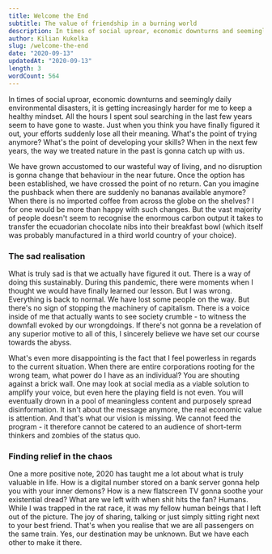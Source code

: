```yaml
---
title: Welcome the End
subtitle: The value of friendship in a burning world
description: In times of social uproar, economic downturns and seemingly daily environmental disasters, it is getting increasingly harder for me to keep a healthy mindset.
author: Kilian Kukelka
slug: /welcome-the-end
date: "2020-09-13"
updatedAt: "2020-09-13"
length: 3
wordCount: 564
---
```


In times of social uproar, economic downturns and seemingly daily environmental disasters, it is getting increasingly harder for me to keep a healthy mindset. All the hours I spent soul searching in the last few years seem to have gone to waste. Just when you think you have finally figured it out, your efforts suddenly lose all their meaning. What's the point of trying anymore? What's the point of developing your skills? When in the next few years, the way we treated nature in the past is gonna catch up with us.

We have grown accustomed to our wasteful way of living, and no disruption is gonna change that behaviour in the near future. Once the option has been established, we have crossed the point of no return. Can you imagine the pushback when there are suddenly no bananas available anymore? When there is no imported coffee from across the globe on the shelves? I for one would be more than happy with such changes. But the vast majority of people doesn't seem to recognise the enormous carbon output it takes to transfer the ecuadorian chocolate nibs into their breakfast bowl (which itself was probably manufactured in a third world country of your choice).

### The sad realisation

What is truly sad is that we actually have figured it out. There is a way of doing this sustainably. During this pandemic, there were moments when I thought we would have finally learned our lesson. But I was wrong. Everything is back to normal. We have lost some people on the way. But there's no sign of stopping the machinery of capitalism. There is a voice inside of me that actually wants to see society crumble - to witness the downfall evoked by our wrongdoings. If there's not gonna be a revelation of any superior motive to all of this, I sincerely believe we have set our course towards the abyss.

What's even more disappointing is the fact that I feel powerless in regards to the current situation. When there are entire corporations rooting for the wrong team, what power do I have as an individual? You are shouting against a brick wall. One may look at social media as a viable solution to amplify your voice, but even here the playing field is not even. You will eventually drown in a pool of meaningless content and purposely spread disinformation. It isn't about the message anymore, the real economic value is attention. And that's what our vision is missing. We cannot feed the program - it therefore cannot be catered to an audience of short-term thinkers and zombies of the status quo.

### Finding relief in the chaos

One a more positive note, 2020 has taught me a lot about what is truly valuable in life. How is a digital number stored on a bank server gonna help you with your inner demons? How is a new flatscreen TV gonna soothe your existential dread? What are we left with when shit hits the fan? Humans. While I was trapped in the rat race, it was my fellow human beings that I left out of the picture. The joy of sharing, talking or just simply sitting right next to your best friend. That's when you realise that we are all passengers on the same train. Yes, our destination may be unknown. But we have each other to make it there.
